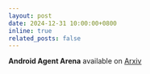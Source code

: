 ```yaml
---
layout: post
date: 2024-12-31 10:00:00+0800
inline: true
related_posts: false
---
```


**Android Agent Arena** available on [Arxiv](https://arxiv.org/pdf/2501.01149)